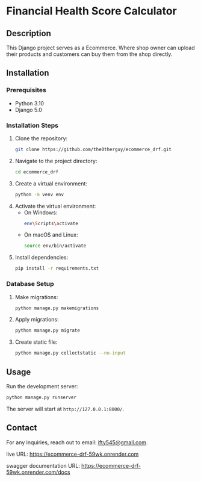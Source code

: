 # Financial Health Score Calculator

## Description
This Django project serves as a Ecommerce. Where shop owner can upload their products and customers can buy them from the shop directly. 

## Installation

### Prerequisites
- Python 3.10
- Django 5.0

### Installation Steps
1. Clone the repository: 
    ```bash
    git clone https://github.com/the0therguy/ecommerce_drf.git
    ```
2. Navigate to the project directory:
    ```bash
    cd ecommerce_drf
    ```
3. Create a virtual environment:
    ```bash
    python -m venv env
    ```
4. Activate the virtual environment:
    - On Windows:
        ```bash
        env\Scripts\activate
        ```
    - On macOS and Linux:
        ```bash
        source env/bin/activate
        ```
5. Install dependencies:
    ```bash
    pip install -r requirements.txt
    ```

### Database Setup
1. Make migrations:
    ```bash
    python manage.py makemigrations
    ```
2. Apply migrations:
    ```bash
    python manage.py migrate
    ```
3. Create static file:
    ```bash
   python manage.py collectstatic --no-input
   ```

## Usage
Run the development server:
```bash
python manage.py runserver
```
The server will start at `http://127.0.0.1:8000/`.

## Contact
For any inquiries, reach out to email: ifty545@gmail.com.

live URL: https://ecommerce-drf-59wk.onrender.com

swagger documentation URL: https://ecommerce-drf-59wk.onrender.com/docs